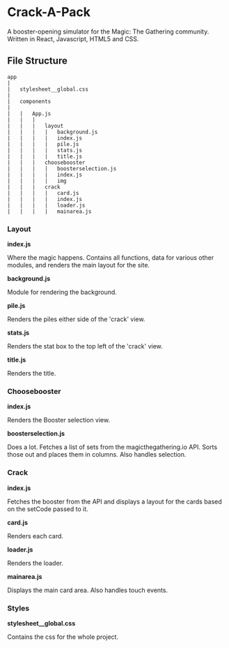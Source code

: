 # Crack-A-Pack

A booster-opening simulator for the Magic: The Gathering community. Written in React, Javascript, HTML5 and CSS.

## File Structure

```
app
|
|   stylesheet__global.css
|   
|   components
|
|   |   App.js
|   |   |
|   |   |   layout
|   |   |   |   background.js
|   |   |   |   index.js
|   |   |   |   pile.js
|   |   |   |   stats.js
|   |   |   |   title.js
|   |   |   choosebooster
|   |   |   |   boosterselection.js
|   |   |   |   index.js
|   |   |   |   img
|   |   |   crack
|   |   |   |   card.js
|   |   |   |   index.js
|   |   |   |   loader.js
|   |   |   |   mainarea.js

```

### Layout

**index.js**

Where the magic happens. Contains all functions, data for various other modules, and renders the main layout for the site.

**background.js**

Module for rendering the background.

**pile.js**

Renders the piles either side of the 'crack' view.

**stats.js**

Renders the stat box to the top left of the 'crack' view.

**title.js**

Renders the title.

### Choosebooster

**index.js**

Renders the Booster selection view.

**boosterselection.js**

Does a lot. Fetches a list of sets from the magicthegathering.io API. Sorts those out and places them in columns. Also handles selection.

### Crack

**index.js**

Fetches the booster from the API and displays a layout for the cards based on the setCode passed to it.

**card.js**

Renders each card.

**loader.js**

Renders the loader.

**mainarea.js**

Displays the main card area. Also handles touch events.

### Styles

**stylesheet__global.css**

Contains the css for the whole project.